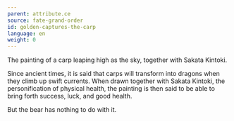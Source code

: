 ```yaml
---
parent: attribute.ce
source: fate-grand-order
id: golden-captures-the-carp
language: en
weight: 0
---
```


The painting of a carp leaping high as the sky, together with Sakata Kintoki.

Since ancient times, it is said that carps will transform into dragons when they climb up swift currents.
When drawn together with Sakata Kintoki, the personification of physical health, the painting is then said to be able to bring forth success, luck, and good health.

But the bear has nothing to do with it.
